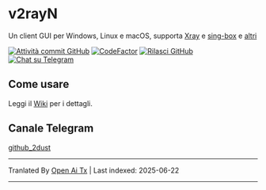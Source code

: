 # v2rayN

Un client GUI per Windows, Linux e macOS, supporta [Xray](https://github.com/XTLS/Xray-core)
e [sing-box](https://github.com/SagerNet/sing-box)
e [altri](https://github.com/2dust/v2rayN/wiki/List-of-supported-cores)

[![Attività commit GitHub](https://img.shields.io/github/commit-activity/m/2dust/v2rayN)](https://github.com/2dust/v2rayN/commits/master)
[![CodeFactor](https://www.codefactor.io/repository/github/2dust/v2rayn/badge)](https://www.codefactor.io/repository/github/2dust/v2rayn)
[![Rilasci GitHub](https://img.shields.io/github/downloads/2dust/v2rayN/latest/total?logo=github)](https://github.com/2dust/v2rayN/releases)
[![Chat su Telegram](https://img.shields.io/badge/Chat%20on-Telegram-brightgreen.svg)](https://t.me/v2rayn)

## Come usare

Leggi il [Wiki](https://github.com/2dust/v2rayN/wiki) per i dettagli.

## Canale Telegram

[github_2dust](https://t.me/github_2dust)


---

Tranlated By [Open Ai Tx](https://github.com/OpenAiTx/OpenAiTx) | Last indexed: 2025-06-22

---